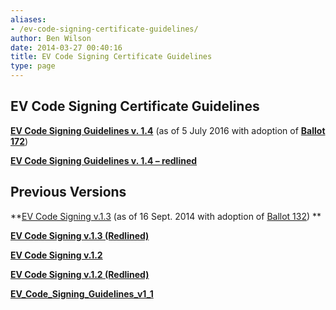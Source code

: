 ```yaml
---
aliases:
- /ev-code-signing-certificate-guidelines/
author: Ben Wilson
date: 2014-03-27 00:40:16
title: EV Code Signing Certificate Guidelines
type: page
---
```


## EV Code Signing Certificate Guidelines

**[EV Code Signing Guidelines v. 1.4][1]** (as of 5 July 2016 with adoption of **[Ballot 172][2]**)

**[EV Code Signing Guidelines v. 1.4 – redlined][3]**

## Previous Versions

**[EV Code Signing v.1.3][4] (as of 16 Sept. 2014 with adoption of [Ballot 132][5])
**

**[EV Code Signing v.1.3 (Redlined)][6]**

**[EV Code Signing v.1.2][7]**

**[EV Code Signing v.1.2 (Redlined)][8]**

**[EV_Code_Signing_Guidelines_v1_1][9]**

[1]: /uploads/EV-Code-Signing-v.1.4.pdf
[2]: /2016/07/05/ballot-172-removal-permanent-identifier/
[3]: /uploads/EV-Code-Signing-v.1.4-redlined.pdf
[4]: /uploads/EV-Code-Signing-v.1.3.pdf
[5]: /2014/09/16/ballot-132-ev-code-signing-timestamp-validity-period/ "Ballot 132 – EV Code Signing Timestamp Validity Period"
[6]: /uploads/EV-Code-Signing-v.1.3-Redlined.pdf
[7]: /uploads/EV-Code-Signing-v.1.2.pdf
[8]: /uploads/EV-Code-Signing-v.1.2-Redlined1.pdf
[9]: /uploads/EV_Code_Signing_Guidelines_v1_1.pdf
